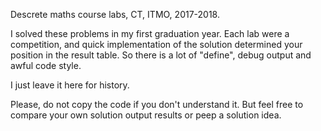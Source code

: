 Descrete maths course labs, CT, ITMO, 2017-2018.

I solved these problems in my first graduation year. Each lab were a competition, and quick implementation of the solution determined your position in the result table. So there is a lot of "define", debug output and awful code style.

I just leave it here for history.

Please, do not copy the code if you don't understand it. But feel free to compare your own solution output results or peep a solution idea.
